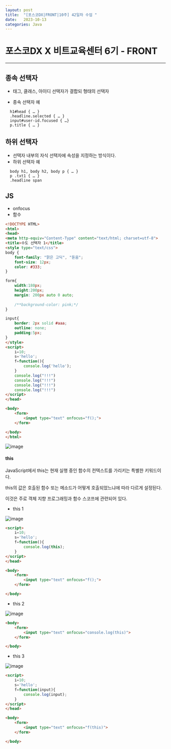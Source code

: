 ```yaml
---
layout: post
title:  "[포스코DX|FRONT|10주] 42일차 수업 "
date:   2023-10-13
categories: Java
---
```


# 포스코DX X 비트교육센터 6기 - FRONT

---

## 종속 선택자 

- 태그, 클래스, 아이디 선택자가 결합되 형태의 선택자

- 종속 선택자 예

```
  h1#head { … } 
  .headline.selected { … }
  input#user-id.focused { …}
  p.title { … }
```

## 하위 선택자

- 선택자 내부의 자식 선택자에 속성을 지정하는 방식이다.
- 하위 선택자 예

```
  body h1, body h2, body p { … } 
  p .txt1 { … }                                                
  .headline span                                            
```

## JS

- onfocus
- 함수



```html
<!DOCTYPE HTML>
<html>
<head>
<meta http-equiv="Content-Type" content="text/html; charset=utf-8">
<title>수도 선택자 1</title>
<style type="text/css">
body {
	font-family: "맑은 고딕", "돋움";
	font-size: 12px;
	color: #333;
}

form{
	width:180px;
	height:200px;
	margin: 200px auto 0 auto;
	
	/**background-color: pink;*/
}

input{
	border: 2px solid #aaa;
	outline: none;
	padding:5px;
}
</style>
<script>
	i=10;
	s='hello';
	f=function(){
		console.log('hello');
	}
	console.log("!!!")
	console.log("!!!")
	console.log("!!!")
	console.log("!!!")
</script>
</head>

<body>
	<form>
		<input type="text" onfocus="f();">
	</form>

</body>
</html>

```

![image](https://github.com/talkingOrange/talkingOrange.github.io/assets/88815795/79f1c179-482e-4163-a1d1-5a0afcf85786)

#### this

JavaScript에서 this는 현재 실행 중인 함수의 컨텍스트를 가리키는 특별한 키워드이다. 

this의 값은 호출된 함수 또는 메소드가 어떻게 호출되었느냐에 따라 다르게 설정된다. 

이것은 주로 객체 지향 프로그래밍과 함수 스코프에 관련되어 있다.

- this 1

![image](https://github.com/talkingOrange/talkingOrange.github.io/assets/88815795/cf183ffc-4ba2-40ac-8863-b9e874d1e4c1)

```html
<script>
	i=10;
	s='hello';
	f=function(){
		console.log(this);
	}
</script>
</head>

<body>
	<form>
		<input type="text" onfocus="f();">
	</form>

</body>
```

- this 2

![image](https://github.com/talkingOrange/talkingOrange.github.io/assets/88815795/0f361e24-cd31-403b-b668-8198e8245a4d)


```html
<body>
	<form>
		<input type="text" onfocus="console.log(this)">
	</form>

</body>
```

- this 3

![image](https://github.com/talkingOrange/talkingOrange.github.io/assets/88815795/2512c03a-b9ab-4974-9898-53f604d6031e)

```html
<script>
	i=10;
	s='hello';
	f=function(input){
		console.log(input);
	}
</script>
</head>

<body>
	<form>
		<input type="text" onfocus="f(this)">
	</form>

</body>
```
